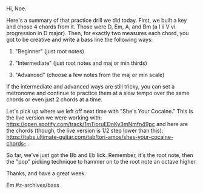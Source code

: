 # 
Hi, Noe.

Here's a summary of that practice drill we did today.  First, we built a key and chose 4 chords from it.  Those were  D, Em, A, and Bm (a I ii V vi progression in D major).  Then, for exactly two measures each chord, you got to be creative and write a bass line the following ways:

1) "Beginner" (just root notes)

2) "Intermediate" (just root notes and maj or min thirds)

3) "Advanced" (choose a few notes from the maj or min scale)

If the intermediate and advanced ways are still tricky, you can set a metronome and continue to practice them at a slow tempo over the same chords or even just 2 chords at a time.

Let's pick up where we left off next time with "She's Your Cocaine."  This is the live version we were working with: https://open.spotify.com/track/1mTioruEDnKy3mNmfn49pc and here are the chords (though, the live version is 1/2 step lower than this): https://tabs.ultimate-guitar.com/tab/tori-amos/shes-your-cocaine-chords-...

So far, we've just got the Bb and Eb lick.  Remember, it's the root note, then the "pop" picking technique to hammer on to the root note an octave higher.

Thanks, and have a great week.

Em
#z-archives/bass